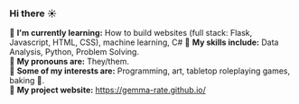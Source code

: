 ### Hi there :sunny:

:telescope: **I'm currently learning:** How to build websites (full stack: Flask, Javascript, HTML, CSS), machine learning, C#
:rocket: **My skills include:** Data Analysis, Python, Problem Solving.   
:first_quarter_moon_with_face: **My pronouns are:** They/them.  
:milky_way: **Some of my interests are:** Programming, art, tabletop roleplaying games, baking :cake:.  
:satellite: **My project website:** https://gemma-rate.github.io/
 <!--
**Gemma-Rate/Gemma-Rate** is a ✨ _special_ ✨ repository because its `README.md` (this file) appears on your GitHub profile.

Here are some ideas to get you started:

- 🔭 I’m currently working on ...
- 🌱 I’m currently learning ...
- 👯 I’m looking to collaborate on ...
- 🤔 I’m looking for help with ...
- 💬 Ask me about ...
- 📫 How to reach me: ...
- 😄 Pronouns: ...
- ⚡ Fun fact: ...
-->
